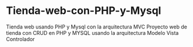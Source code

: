 # Tienda-web-con-PHP-y-Mysql
Tienda web usando PHP y Mysql con la arquitectura MVC
Proyecto web de tienda con CRUD en PHP y MYSQL usando la arquitectura Modelo Vista Controlador

